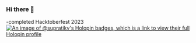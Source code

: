 ### Hi there 👋

<!--
**SupratikV/SupratikV** is a ✨ _special_ ✨ repository because its `README.md` (this file) appears on your GitHub profile.

Here are some ideas to get you started:

- 🔭 I’m currently working on ...
- 🌱 I’m currently learning ...
- 👯 I’m looking to collaborate on ...
- 🤔 I’m looking for help with ...
- 💬 Ask me about ...
- 📫 How to reach me: ...
- 😄 Pronouns: ...
- ⚡ Fun fact: ...
-->
 -completed Hacktoberfest 2023
 [![An image of @supratikv's Holopin badges, which is a link to view their full Holopin profile](https://holopin.me/supratikv)](https://holopin.io/@supratikv)

